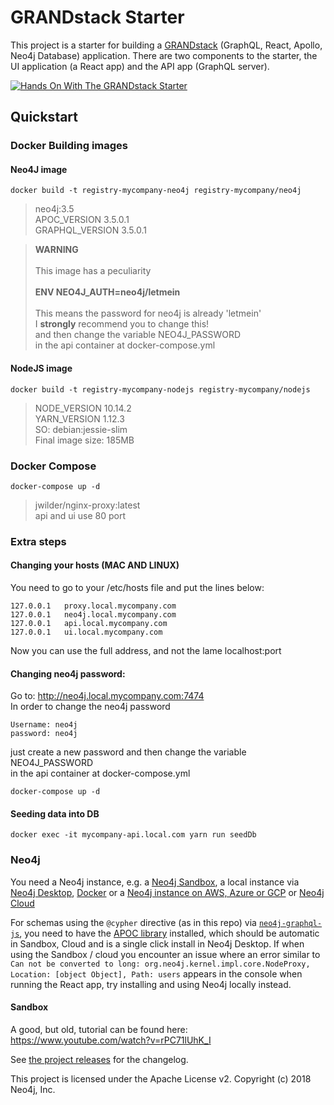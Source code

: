 # GRANDstack Starter

This project is a starter for building a [GRANDstack](https://grandstack.io) (GraphQL, React, Apollo, Neo4j Database) application. There are two components to the starter, the UI application (a React app) and the API app (GraphQL server).

[![Hands On With The GRANDstack Starter](http://img.youtube.com/vi/rPC71lUhK_I/0.jpg)](http://www.youtube.com/watch?v=rPC71lUhK_I "Hands On With The GRANDstack Starter")

## Quickstart

### Docker Building images

#### Neo4J image
`docker build -t registry-mycompany-neo4j registry-mycompany/neo4j`

>   neo4j:3.5 \
    APOC_VERSION 3.5.0.1 \
    GRAPHQL_VERSION 3.5.0.1

>   **WARNING**
    \
    \
    This image has a peculiarity \
    \
    **ENV NEO4J_AUTH=neo4j/letmein** \
    \
    This means the password for neo4j is already 'letmein' \
    I **strongly** recommend you to change this! \
    and then change the variable NEO4J_PASSWORD \
    in the api container at docker-compose.yml


#### NodeJS image
`docker build -t registry-mycompany-nodejs registry-mycompany/nodejs`

>   NODE_VERSION 10.14.2 \
    YARN_VERSION 1.12.3 \
    SO: debian:jessie-slim \
    Final image size: 185MB


### Docker Compose

`docker-compose up -d`

>   jwilder/nginx-proxy:latest \
    api and ui use 80 port

### Extra steps

#### Changing your hosts (MAC AND LINUX)
You need to go to your /etc/hosts file and put the lines below:

```
127.0.0.1   proxy.local.mycompany.com  
127.0.0.1   neo4j.local.mycompany.com  
127.0.0.1   api.local.mycompany.com  
127.0.0.1   ui.local.mycompany.com
```

Now you can use the full address, and not the lame localhost:port

#### Changing neo4j password:

Go to: http://neo4j.local.mycompany.com:7474  
In order to change the neo4j password  

```
Username: neo4j
password: neo4j
```  

just create a new password and then change the variable  
NEO4J_PASSWORD  
in the api container at docker-compose.yml

`docker-compose up -d`

#### Seeding data into DB

`docker exec -it mycompany-api.local.com yarn run seedDb`

### Neo4j

You need a Neo4j instance, e.g. a [Neo4j Sandbox](http://neo4j.com/sandbox), a local instance via [Neo4j Desktop](https://neo4j.com/download), [Docker](http://hub.docker.com/_/neo4j) or a [Neo4j instance on AWS, Azure or GCP](http://neo4j.com/developer/guide-cloud-deployment) or [Neo4j Cloud](http://neo4j.com/cloud)

For schemas using the  `@cypher` directive (as in this repo) via [`neo4j-graphql-js`](https://github.com/neo4j-graphql/neo4j-graphql-js), you need to have the [APOC library](https://github.com/neo4j-contrib/neo4j-apoc-procedures) installed, which should be automatic in Sandbox, Cloud and is a single click install in Neo4j Desktop. If when using the Sandbox / cloud you encounter an issue where an error similar to `Can not be converted to long: org.neo4j.kernel.impl.core.NodeProxy, Location: [object Object], Path: users` appears in the console when running the React app, try installing and using Neo4j locally instead.

#### Sandbox 

A good, but old, tutorial can be found here: https://www.youtube.com/watch?v=rPC71lUhK_I


See [the project releases](https://github.com/BrenoMazieiro/grand-stack-starter/releases) for the changelog.

This project is licensed under the Apache License v2.
Copyright (c) 2018 Neo4j, Inc.
